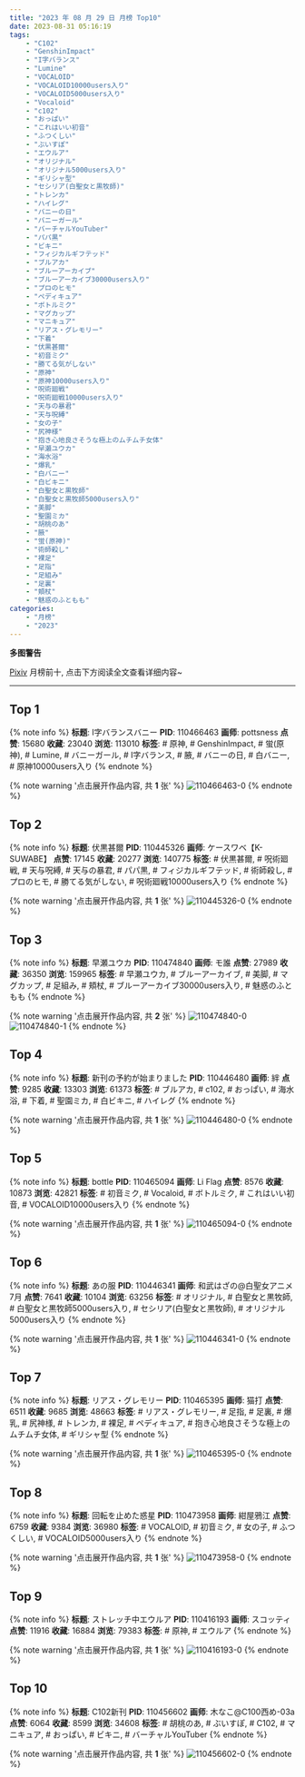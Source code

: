 ```yaml
---
title: "2023 年 08 月 29 日 月榜 Top10"
date: 2023-08-31 05:16:19
tags:
    - "C102"
    - "GenshinImpact"
    - "I字バランス"
    - "Lumine"
    - "VOCALOID"
    - "VOCALOID10000users入り"
    - "VOCALOID5000users入り"
    - "Vocaloid"
    - "c102"
    - "おっぱい"
    - "これはいい初音"
    - "ふつくしい"
    - "ぶいすぽ"
    - "エウルア"
    - "オリジナル"
    - "オリジナル5000users入り"
    - "ギリシャ型"
    - "セシリア(白聖女と黒牧師)"
    - "トレンカ"
    - "ハイレグ"
    - "バニーの日"
    - "バニーガール"
    - "バーチャルYouTuber"
    - "パパ黒"
    - "ビキニ"
    - "フィジカルギフテッド"
    - "ブルアカ"
    - "ブルーアーカイブ"
    - "ブルーアーカイブ30000users入り"
    - "プロのヒモ"
    - "ペディキュア"
    - "ボトルミク"
    - "マグカップ"
    - "マニキュア"
    - "リアス・グレモリー"
    - "下着"
    - "伏黒甚爾"
    - "初音ミク"
    - "勝てる気がしない"
    - "原神"
    - "原神10000users入り"
    - "呪術廻戦"
    - "呪術廻戦10000users入り"
    - "天与の暴君"
    - "天与呪縛"
    - "女の子"
    - "尻神様"
    - "抱き心地良さそうな極上のムチムチ女体"
    - "早瀬ユウカ"
    - "海水浴"
    - "爆乳"
    - "白バニー"
    - "白ビキニ"
    - "白聖女と黒牧師"
    - "白聖女と黒牧師5000users入り"
    - "美脚"
    - "聖園ミカ"
    - "胡桃のあ"
    - "腋"
    - "蛍(原神)"
    - "術師殺し"
    - "裸足"
    - "足指"
    - "足組み"
    - "足裏"
    - "頬杖"
    - "魅惑のふともも"
categories:
    - "月榜"
    - "2023"
---
```


<i class="fa fa-triangle-exclamation"></i>**多图警告**<i class="fa fa-triangle-exclamation"></i>

[Pixiv](https://www.pixiv.net/) 月榜前十, 点击下方阅读全文查看详细内容~

<!-- more -->

---

## Top 1

{% note info %}
**标题**: I字バランスバニー
**PID**: 110466463 **画师**: pottsness
**点赞**: 15680 **收藏**: 23040 **浏览**: 113010
**标签**: # 原神, # GenshinImpact, # 蛍(原神), # Lumine, # バニーガール, # I字バランス, # 腋, # バニーの日, # 白バニー, # 原神10000users入り
{% endnote %}

{% note warning '点击展开作品内容, 共 **1** 张' %}
![110466463-0](https://i.pixiv.re/img-original/img/2023/08/02/20/00/12/110466463_p0.jpg)
{% endnote %}

## Top 2

{% note info %}
**标题**: 伏黒甚爾
**PID**: 110445326 **画师**: ケースワベ【K-SUWABE】
**点赞**: 17145 **收藏**: 20277 **浏览**: 140775
**标签**: # 伏黒甚爾, # 呪術廻戦, # 天与呪縛, # 天与の暴君, # パパ黒, # フィジカルギフテッド, # 術師殺し, # プロのヒモ, # 勝てる気がしない, # 呪術廻戦10000users入り
{% endnote %}

{% note warning '点击展开作品内容, 共 **1** 张' %}
![110445326-0](https://i.pixiv.re/img-original/img/2023/08/02/00/01/17/110445326_p0.jpg)
{% endnote %}

## Top 3

{% note info %}
**标题**: 早瀬ユウカ
**PID**: 110474840 **画师**: モ誰
**点赞**: 27989 **收藏**: 36350 **浏览**: 159965
**标签**: # 早瀬ユウカ, # ブルーアーカイブ, # 美脚, # マグカップ, # 足組み, # 頬杖, # ブルーアーカイブ30000users入り, # 魅惑のふともも
{% endnote %}

{% note warning '点击展开作品内容, 共 **2** 张' %}
![110474840-0](https://i.pixiv.re/img-original/img/2023/08/03/00/01/22/110474840_p0.jpg)
![110474840-1](https://i.pixiv.re/img-original/img/2023/08/03/00/01/22/110474840_p1.jpg)
{% endnote %}

## Top 4

{% note info %}
**标题**: 新刊の予約が始まりました
**PID**: 110446480 **画师**: 絆
**点赞**: 9285 **收藏**: 13303 **浏览**: 61373
**标签**: # ブルアカ, # c102, # おっぱい, # 海水浴, # 下着, # 聖園ミカ, # 白ビキニ, # ハイレグ
{% endnote %}

{% note warning '点击展开作品内容, 共 **1** 张' %}
![110446480-0](https://i.pixiv.re/img-original/img/2023/08/02/00/30/39/110446480_p0.jpg)
{% endnote %}

## Top 5

{% note info %}
**标题**: bottle
**PID**: 110465094 **画师**: Li Flag
**点赞**: 8576 **收藏**: 10873 **浏览**: 42821
**标签**: # 初音ミク, # Vocaloid, # ボトルミク, # これはいい初音, # VOCALOID10000users入り
{% endnote %}

{% note warning '点击展开作品内容, 共 **1** 张' %}
![110465094-0](https://i.pixiv.re/img-original/img/2023/08/02/19/05/05/110465094_p0.jpg)
{% endnote %}

## Top 6

{% note info %}
**标题**: あの服
**PID**: 110446341 **画师**: 和武はざの@白聖女アニメ7月
**点赞**: 7641 **收藏**: 10104 **浏览**: 63256
**标签**: # オリジナル, # 白聖女と黒牧師, # 白聖女と黒牧師5000users入り, # セシリア(白聖女と黒牧師), # オリジナル5000users入り
{% endnote %}

{% note warning '点击展开作品内容, 共 **1** 张' %}
![110446341-0](https://i.pixiv.re/img-original/img/2023/08/02/00/26/48/110446341_p0.jpg)
{% endnote %}

## Top 7

{% note info %}
**标题**: リアス・グレモリー
**PID**: 110465395 **画师**: 猫打
**点赞**: 6511 **收藏**: 9685 **浏览**: 48663
**标签**: # リアス・グレモリー, # 足指, # 足裏, # 爆乳, # 尻神様, # トレンカ, # 裸足, # ペディキュア, # 抱き心地良さそうな極上のムチムチ女体, # ギリシャ型
{% endnote %}

{% note warning '点击展开作品内容, 共 **1** 张' %}
![110465395-0](https://i.pixiv.re/img-original/img/2023/08/02/19/53/13/110465395_p0.jpg)
{% endnote %}

## Top 8

{% note info %}
**标题**: 回転を止めた惑星
**PID**: 110473958 **画师**: 紺屋鴉江
**点赞**: 6759 **收藏**: 9384 **浏览**: 36980
**标签**: # VOCALOID, # 初音ミク, # 女の子, # ふつくしい, # VOCALOID5000users入り
{% endnote %}

{% note warning '点击展开作品内容, 共 **1** 张' %}
![110473958-0](https://i.pixiv.re/img-original/img/2023/08/02/23/41/07/110473958_p0.jpg)
{% endnote %}

## Top 9

{% note info %}
**标题**: ストレッチ中エウルア
**PID**: 110416193 **画师**: スコッティ
**点赞**: 11916 **收藏**: 16884 **浏览**: 79383
**标签**: # 原神, # エウルア
{% endnote %}

{% note warning '点击展开作品内容, 共 **1** 张' %}
![110416193-0](https://i.pixiv.re/img-original/img/2023/08/01/00/01/01/110416193_p0.jpg)
{% endnote %}

## Top 10

{% note info %}
**标题**: C102新刊
**PID**: 110456602 **画师**: 木なこ@C100西め-03a
**点赞**: 6064 **收藏**: 8599 **浏览**: 34608
**标签**: # 胡桃のあ, # ぶいすぽ, # C102, # マニキュア, # おっぱい, # ビキニ, # バーチャルYouTuber
{% endnote %}

{% note warning '点击展开作品内容, 共 **1** 张' %}
![110456602-0](https://i.pixiv.re/img-original/img/2023/08/02/12/00/02/110456602_p0.png)
{% endnote %}
